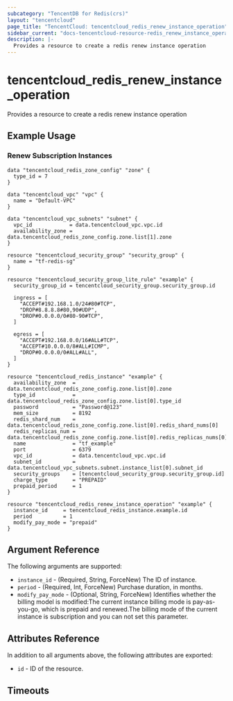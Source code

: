 ```yaml
---
subcategory: "TencentDB for Redis(crs)"
layout: "tencentcloud"
page_title: "TencentCloud: tencentcloud_redis_renew_instance_operation"
sidebar_current: "docs-tencentcloud-resource-redis_renew_instance_operation"
description: |-
  Provides a resource to create a redis renew instance operation
---
```


# tencentcloud_redis_renew_instance_operation

Provides a resource to create a redis renew instance operation

## Example Usage

### Renew Subscription Instances

```hcl
data "tencentcloud_redis_zone_config" "zone" {
  type_id = 7
}

data "tencentcloud_vpc" "vpc" {
  name = "Default-VPC"
}

data "tencentcloud_vpc_subnets" "subnet" {
  vpc_id            = data.tencentcloud_vpc.vpc.id
  availability_zone = data.tencentcloud_redis_zone_config.zone.list[1].zone
}

resource "tencentcloud_security_group" "security_group" {
  name = "tf-redis-sg"
}

resource "tencentcloud_security_group_lite_rule" "example" {
  security_group_id = tencentcloud_security_group.security_group.id

  ingress = [
    "ACCEPT#192.168.1.0/24#80#TCP",
    "DROP#8.8.8.8#80,90#UDP",
    "DROP#0.0.0.0/0#80-90#TCP",
  ]

  egress = [
    "ACCEPT#192.168.0.0/16#ALL#TCP",
    "ACCEPT#10.0.0.0/8#ALL#ICMP",
    "DROP#0.0.0.0/0#ALL#ALL",
  ]
}

resource "tencentcloud_redis_instance" "example" {
  availability_zone  = data.tencentcloud_redis_zone_config.zone.list[0].zone
  type_id            = data.tencentcloud_redis_zone_config.zone.list[0].type_id
  password           = "Password@123"
  mem_size           = 8192
  redis_shard_num    = data.tencentcloud_redis_zone_config.zone.list[0].redis_shard_nums[0]
  redis_replicas_num = data.tencentcloud_redis_zone_config.zone.list[0].redis_replicas_nums[0]
  name               = "tf_example"
  port               = 6379
  vpc_id             = data.tencentcloud_vpc.vpc.id
  subnet_id          = data.tencentcloud_vpc_subnets.subnet.instance_list[0].subnet_id
  security_groups    = [tencentcloud_security_group.security_group.id]
  charge_type        = "PREPAID"
  prepaid_period     = 1
}

resource "tencentcloud_redis_renew_instance_operation" "example" {
  instance_id     = tencentcloud_redis_instance.example.id
  period          = 1
  modify_pay_mode = "prepaid"
}
```

## Argument Reference

The following arguments are supported:

* `instance_id` - (Required, String, ForceNew) The ID of instance.
* `period` - (Required, Int, ForceNew) Purchase duration, in months.
* `modify_pay_mode` - (Optional, String, ForceNew) Identifies whether the billing model is modified:The current instance billing mode is pay-as-you-go, which is prepaid and renewed.The billing mode of the current instance is subscription and you can not set this parameter.

## Attributes Reference

In addition to all arguments above, the following attributes are exported:

* `id` - ID of the resource.



## Timeouts

<no value>


